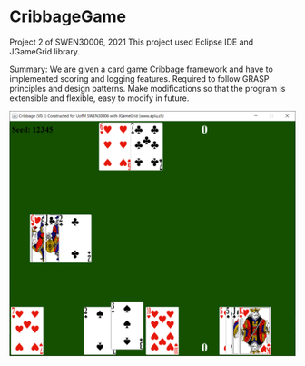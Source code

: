 # CribbageGame
Project 2 of SWEN30006, 2021
This project used Eclipse IDE and JGameGrid library.

Summary: We are given a card game Cribbage framework and have to implemented scoring and logging features.
Required to follow GRASP principles and design patterns.
Make modifications so that the program is extensible and flexible, easy to modify in future.

![Game screenshot](./gameplay_screenshot.png?raw=true "Gameplay screenshot")
